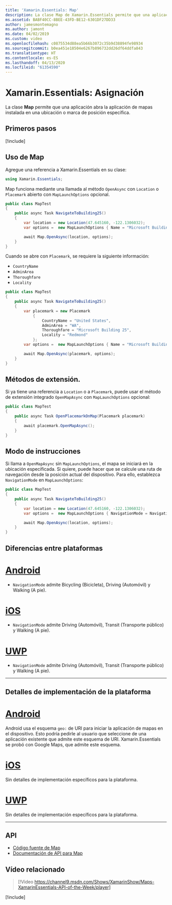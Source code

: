 ```yaml
---
title: 'Xamarin.Essentials: Map'
description: La clase Map de Xamarin.Essentials permite que una aplicación abra la aplicación de mapas instalada en una ubicación o marca de posición específica.
ms.assetid: BABF40CC-8BEE-43FD-BE12-6301DF27DD33
author: jamesmontemagno
ms.author: jamont
ms.date: 04/02/2019
ms.custom: video
ms.openlocfilehash: c0875534d88ea5b66b3072c35b9d38894fe98934
ms.sourcegitcommit: b0ea451e18504e6267b896732dd26df64ddfa843
ms.translationtype: HT
ms.contentlocale: es-ES
ms.lasthandoff: 04/13/2020
ms.locfileid: "61354590"
---
```

# <a name="xamarinessentials-map"></a>Xamarin.Essentials: Asignación

La clase **Map** permite que una aplicación abra la aplicación de mapas instalada en una ubicación o marca de posición específica.

## <a name="get-started"></a>Primeros pasos

[!include[](~/essentials/includes/get-started.md)]

## <a name="using-map"></a>Uso de Map

Agregue una referencia a Xamarin.Essentials en su clase:

```csharp
using Xamarin.Essentials;
```

Map funciona mediante una llamada al método `OpenAsync` con `Location` o `Placemark` abierto con `MapLaunchOptions` opcional.

```csharp
public class MapTest
{
    public async Task NavigateToBuilding25()
    {
        var location = new Location(47.645160, -122.1306032);
        var options =  new MapLaunchOptions { Name = "Microsoft Building 25" };

        await Map.OpenAsync(location, options);
    }
}
```

Cuando se abre con `Placemark`, se requiere la siguiente información:

- `CountryName`
- `AdminArea`
- `Thoroughfare`
- `Locality`

```csharp
public class MapTest
{
    public async Task NavigateToBuilding25()
    {
        var placemark = new Placemark
            {
                CountryName = "United States",
                AdminArea = "WA",
                Thoroughfare = "Microsoft Building 25",
                Locality = "Redmond"
            };
        var options =  new MapLaunchOptions { Name = "Microsoft Building 25" };

        await Map.OpenAsync(placemark, options);
    }
}
```

## <a name="extension-methods"></a>Métodos de extensión.

Si ya tiene una referencia a `Location` o a `Placemark`, puede usar el método de extensión integrado `OpenMapAsync` con `MapLaunchOptions` opcional:

```csharp
public class MapTest
{
    public async Task OpenPlacemarkOnMap(Placemark placemark)
    {
        await placemark.OpenMapAsync();
    }
}
```

## <a name="directions-mode"></a>Modo de instrucciones

Si llama a `OpenMapAsync` sin `MapLaunchOptions`, el mapa se iniciará en la ubicación especificada. Si quiere, puede hacer que se calcule una ruta de navegación desde la posición actual del dispositivo. Para ello, establezca `NavigationMode` en `MapLaunchOptions`:

```csharp
public class MapTest
{
    public async Task NavigateToBuilding25()
    {
        var location = new Location(47.645160, -122.1306032);
        var options =  new MapLaunchOptions { NavigationMode = NavigationMode.Driving };

        await Map.OpenAsync(location, options);
    }
}
```

## <a name="platform-differences"></a>Diferencias entre plataformas

# <a name="android"></a>[Android](#tab/android)

- `NavigationMode` admite Bicycling (Bicicleta), Driving (Automóvil) y Walking (A pie).

# <a name="ios"></a>[iOS](#tab/ios)

- `NavigationMode` admite Driving (Automóvil), Transit (Transporte público) y Walking (A pie).

# <a name="uwp"></a>[UWP](#tab/uwp)

- `NavigationMode` admite Driving (Automóvil), Transit (Transporte público) y Walking (A pie).

--------------

## <a name="platform-implementation-specifics"></a>Detalles de implementación de la plataforma

# <a name="android"></a>[Android](#tab/android)

Android usa el esquema `geo:` de URI para iniciar la aplicación de mapas en el dispositivo. Esto podría pedirle al usuario que seleccione de una aplicación existente que admite este esquema de URI.  Xamarin.Essentials se probó con Google Maps, que admite este esquema.

# <a name="ios"></a>[iOS](#tab/ios)

Sin detalles de implementación específicos para la plataforma.

# <a name="uwp"></a>[UWP](#tab/uwp)

Sin detalles de implementación específicos para la plataforma.

--------------

## <a name="api"></a>API

- [Código fuente de Map](https://github.com/xamarin/Essentials/tree/master/Xamarin.Essentials/Map)
- [Documentación de API para Map](xref:Xamarin.Essentials.Map)

## <a name="related-video"></a>Vídeo relacionado

> [!Video https://channel9.msdn.com/Shows/XamarinShow/Maps-XamarinEssentials-API-of-the-Week/player]

[!include[](~/essentials/includes/xamarin-show-essentials.md)]
